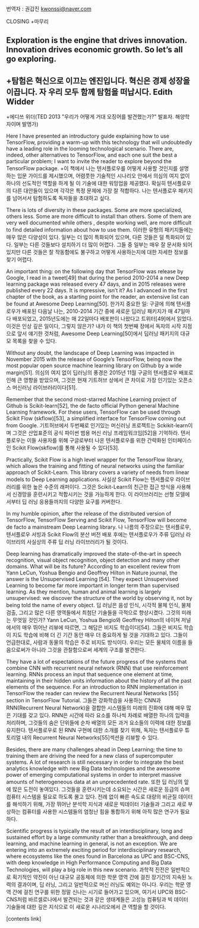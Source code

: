 번역자 : 권갑진 kwonssi@naver.com

 CLOSING
 +마무리
  
  Exploration is the engine that drives innovation. Innovation drives economic growth. So let’s all go exploring.
 -
 +탐험은 혁신으로 이끄는 엔진입니다. 혁신은 경제 성장을 이끕니다. 자 우리 모두 함께 탐험을 떠납시다. 
  Edith Widder
 -
 +에디쓰 위더(TED 2013 "우리가 어떻게 거대 오징어를 발견했는가?" 발표자. 해양학자이며 발명가)
   
   
  Here I have presented an introductory guide explaining how to use TensorFlow, providing a warm-up with this technology that will undoubtedly have a leading role in the looming technological scenario. There are, indeed, other alternatives to TensorFlow, and each one suit the best a particular problem; I want to invite the reader to explore beyond the TensorFlow package.
 +이 책에서 나는 텐서플로우를 어떻게 사용할 것인지를 설명하는 입문 가이드를 제시했으며, 어렴풋한 기술적인 시나리오 안에서 의심의 여지 없이 하나의 선도적인 역할을 하게 될 이 기술에 대한 워밍업을 제공했다. 확실히 텐서플로우의 다른 대안들이 있으며 각각은 특정 문제에 가장 잘 적합하다. 나는 텐서플로우 패키지를 넘어서서 탐험하도록 독자들을 초대하고 싶다.
 
There is lots of diversity in these packages. Some are more specialized, others less. Some are more difficult to install than others. Some of them are very well documented while others , despite working well, are more difficult to find detailed information about how to use them.
이러한 유형의 패키지들에는 매우 많은 다양성이 있다. 일부는 더 많이 특화되어 있으며, 다른 것들은 덜 특화되어 있다. 일부는 다른 것들보다 설치하기 더 많이 어렵다. 그들 중 일부는 매우 잘 문서화 되어 있지만 다른 것들은 잘 작동함에도 불구하고 어떻게 사용하는지에 대한 자세한 정보를 찾기 어렵다.

An important thing: on the following day that TensorFlow was release by Google, I read in a tweet[49] that during the period 2010-2014 a new Deep learning package was released every 47 days, and in 2015 releases were published every 22 days. It is mpressive, isn’t it? As I advanced in the first chapter of the book, as a starting point for the reader, an extensive list can be found at Awesome Deep Learning[50].
한가지 중요한 일: 구글에 의해 텐서플로우가 배포된 다음날 나는, 2010-2014 기간 중에 새로운 딥러닝 패키지가 매 47일마다 배포되었고, 2015년도에는 매 22일마다 배포판이 나왔다고 트위터[49]에서 읽었다. 이것은 인상 깊은 일이다, 그렇지 않은가? 내가 이 책의 첫번째 장에서 독자의 시작 지점으로 앞서 얘기한 것처럼, Awesome Deep Learning[50]에서 딥러닝 패키지의 대규모 목록을 찾을 수 있다.


Without any doubt, the landscape of Deep Learning was impacted in November 2015 with the release of Google’s TensorFlow, being now the most popular open source machine learning library on Github by a wide margin[51].
의심의 여지 없이 딥러닝의 풍경은 2015년 11월 구글의 텐서플로우 배포로 인해 큰 영향을 받았으며, 그것은 현재 기트허브 상에서 큰 차이로  가장 인기있는 오픈소스 머신러닝 라이브러리이다[51].

Remember that the second most-starred Machine Learning project of Github is Scikit-learn[52], the de facto official Python general Machine Learning framework. For these users, TensorFlow can be used through Scikit Flow (skflow)[53], a simplified interface for TensorFlow coming out from Google.
기트허브에서 두번째로 인기있는 머신러닝 프로젝트는 Sckikit-learn이며 그것은 산업표준의 공식 파이썬 범용 머신 러닝 프레임워크임[52]을 기억하라. 텐서플로우는 이들 사용자를 위해 구글로부터 나온 텐서플로우를 위한 간략화된 인터페이스인 Scikit Flow(skflow)를 통해 사용될 수 있다[53]. 

Practically, Scikit Flow is a high level wrapper for the TensorFlow library, which allows the training and fitting of neural networks using the familiar approach of Scikit-Learn. This library covers a variety of needs from linear models to Deep Learning applications.
사실상 Scikit Flow는 텐서플로우 라이브러리를 위한 높은 수준의 래퍼이다. 그것은 Scikit-Learn의 친근한 접근 방식을 사용해서 신경망을 훈련시키고 적합시키는 것을 가능하게 한다. 이 라이브러리는 선형 모델에서부터 딥 러닝 응용들까지의 다양한 요구를 커버한다.

In my humble opinion, after the release of the distributed version of TensorFlow, TensorFlow Serving and Scikit Flow, TensorFlow will become de facto a mainstream Deep Learning library.
나 나름의 주장으로는 텐서플로우, 텐서플로우 서빙과 Scikit Flow의 분산 버전 배포 후에는 텐서플로우가 주류 딥러닝 라이브리의 사실상의 주류 딥 러닝 라이브러리가 될 것이다.

Deep learning has dramatically improved the state-of-the-art in speech recognition, visual object recognition, object detection and many other domains. What will be its future? According to an excellent review from Yann LeCun, Yoshua Bengio and Geoffrey Hilton in Nature journal, the answer is the Unsupervised Learning [54]. They expect Unsupervised Learning to become far more important in longer term than supervised learning. As they mention, human and animal learning is largely unsupervised: we discover the structure of the world by observing it, not by being told the name of every object.
딥 러닝은 음성 인식, 시각적 물체 인식, 물체 검출, 그리고  많은 다른 영역들에서 최첨단 기술들을 극적으로 향상시켰다. 그것의 미래는 무엇일 것인가? Yann LeCun, Yoshua Bengio와 Geoffrey Hilton의 네이쳐 저널에서의 매우 뛰어난 리뷰에 따르면, 그 해답은 비지도 학습이다[54]. 그들은 비지도 학습이 지도 학습에 비해 더 긴 기간 동안 매우 더 중요하게 될 것을 기대하고 있다. 그들이 언급한대로, 사람과 동물의 학습은 주로 비지도 방식이다. 우리는 모든 물체의 이름을 들음으로써가 아니라 그것을 관찰함으로써 세계의 구조를 발견한다.

They have a lot of espectations of the future progress of the systems that combine CNN with recurrent neural network (RNN) that use reinforcement learning. RNNs process an input that sequence one element at time, maintaining in their hidden units information about the history of all the past elements of the sequence. For an introduction to RNN implementation in TensorFlow the reader can review the Recurrent Neural Networks [55] section in TensorFlow Tutorial.
그들은 강화학습을 사용하는 CNN과 RNN(Recurrent Neural Network)을 결합한 시스템들의 미래의 진화에 대해 매우 많은 기대를 갖고 있다. RNN은 시간에 따라 요소를 하나씩 차례로 배열한 하나의 입력을 처리하며, 그것들의 숨은 단위들에 순차 배열의 모든 과거 요소들의 이력에 대한 정보를 유지한다. 텐서플로우로 된 RNN 구현에 대한 소개를 찾기 위해, 독자는 텐서플로우 튜토리얼 내의 Recurrent Neural Networks[55]섹션을 리뷰할 수 있다. 

Besides, there are many challenges ahead in Deep Learning; the time to training them are driving the need for a new class of supercomputer systems. A lot of research is still necessary in order to integrate the best analytics knowledge with new Big Data technologies and the awesome power of emerging computational systems in order to interpret massive amounts of heterogeneous data at an unprecedented rate.
또한 딥 러닝의 앞에 많은 도전이 놓여있다. 그것들을 훈련시키는데 소요되는 시간은 새로운 등급의 슈퍼 컴퓨터 시스템을 필요로 하도록 몰고 있다. 전례 없이 빠른 속도로 대량의 비균질 데이터를 해석하기 위해, 가장 뛰어난 분석학 지식과 새로운 빅데이터 기술들과 그리고 새로 부상하는 컴퓨터를 사용한 시스템들의 엄청난 힘을 통합하기 위해 아직 많은 연구가 필요하다.

Scientific progress is typically the result of an interdisciplinary, long and sustained effort by a large community rather than a breakthrough, and deep learning, and machine learning in general, is not an exception. We are entering into an extremely exciting period for interdisciplinary research, where ecosystems like the ones found in Barcelona as UPC and BSC-CNS, with deep knowledge in High Performance Computing and Big Data Technologies, will play a big role in this new scenario.
과학적 진전은 일반적으로 획기적인 약진이 아닌 대규모 공동체에 의한 학문 영역 간에 걸친 장기간의 지속된 노력의 결과이며, 딥 러닝, 그리고 일반적으로 머신 러닝도 예외는 아니다. 우리는 학문 영역 간에 걸친 연구를 위한 정말 신나는 시기로 들어가고 있으며, 여기서 UPC와 BSC-CNS처럼 바르셀로나에서 발견되는 것과 같은 생태계들은 고성능 컴퓨팅과 빅 데이터 기술들에 대한 깊은 지식으로 이 새로운 시나리오에서 큰 역할을 할 것이다.

[contents link]
